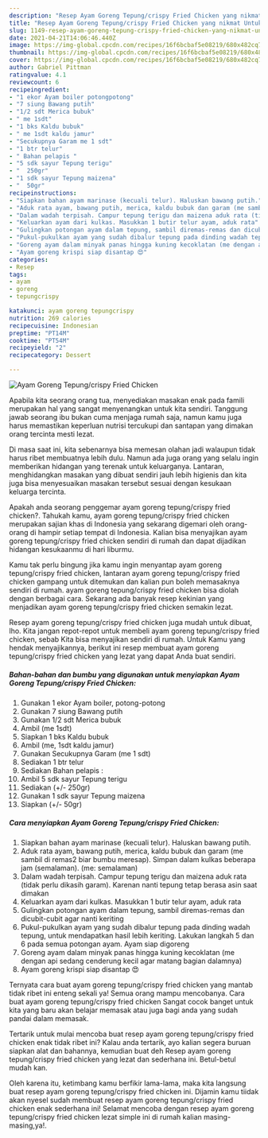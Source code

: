 ```yaml
---
description: "Resep Ayam Goreng Tepung/crispy Fried Chicken yang nikmat Untuk Jualan"
title: "Resep Ayam Goreng Tepung/crispy Fried Chicken yang nikmat Untuk Jualan"
slug: 1149-resep-ayam-goreng-tepung-crispy-fried-chicken-yang-nikmat-untuk-jualan
date: 2021-04-21T14:06:46.440Z
image: https://img-global.cpcdn.com/recipes/16f6bcbaf5e08219/680x482cq70/ayam-goreng-tepungcrispy-fried-chicken-foto-resep-utama.jpg
thumbnail: https://img-global.cpcdn.com/recipes/16f6bcbaf5e08219/680x482cq70/ayam-goreng-tepungcrispy-fried-chicken-foto-resep-utama.jpg
cover: https://img-global.cpcdn.com/recipes/16f6bcbaf5e08219/680x482cq70/ayam-goreng-tepungcrispy-fried-chicken-foto-resep-utama.jpg
author: Gabriel Pittman
ratingvalue: 4.1
reviewcount: 6
recipeingredient:
- "1 ekor Ayam boiler potongpotong"
- "7 siung Bawang putih"
- "1/2 sdt Merica bubuk"
- " me 1sdt"
- "1 bks Kaldu bubuk"
- " me 1sdt kaldu jamur"
- "Secukupnya Garam me 1 sdt"
- "1 btr telur"
- " Bahan pelapis "
- "5 sdk sayur Tepung terigu"
- "  250gr"
- "1 sdk sayur Tepung maizena"
- "  50gr"
recipeinstructions:
- "Siapkan bahan ayam marinase (kecuali telur). Haluskan bawang putih."
- "Aduk rata ayam, bawang putih, merica, kaldu bubuk dan garam (me sambil di remas2 biar bumbu meresap). Simpan dalam kulkas beberapa jam (semalaman). (me: semalaman)"
- "Dalam wadah terpisah. Campur tepung terigu dan maizena aduk rata (tidak perlu dikasih garam). Karenan nanti tepung tetap berasa asin saat dimakan"
- "Keluarkan ayam dari kulkas. Masukkan 1 butir telur ayam, aduk rata"
- "Gulingkan potongan ayam dalam tepung, sambil diremas-remas dan dicubit-cubit agar nanti keriting"
- "Pukul-pukulkan ayam yang sudah dibalur tepung pada dinding wadah tepung, untuk mendapatkan hasil lebih keriting. Lakukan langkah 5 dan 6 pada semua potongan ayam. Ayam siap digoreng"
- "Goreng ayam dalam minyak panas hingga kuning kecoklatan (me dengan api sedang cenderung kecil agar matang bagian dalamnya)"
- "Ayam goreng krispi siap disantap 😍"
categories:
- Resep
tags:
- ayam
- goreng
- tepungcrispy

katakunci: ayam goreng tepungcrispy 
nutrition: 269 calories
recipecuisine: Indonesian
preptime: "PT14M"
cooktime: "PT54M"
recipeyield: "2"
recipecategory: Dessert

---
```



![Ayam Goreng Tepung/crispy Fried Chicken](https://img-global.cpcdn.com/recipes/16f6bcbaf5e08219/680x482cq70/ayam-goreng-tepungcrispy-fried-chicken-foto-resep-utama.jpg)

Apabila kita seorang orang tua, menyediakan masakan enak pada famili merupakan hal yang sangat menyenangkan untuk kita sendiri. Tanggung jawab seorang ibu bukan cuma menjaga rumah saja, namun kamu juga harus memastikan keperluan nutrisi tercukupi dan santapan yang dimakan orang tercinta mesti lezat.

Di masa  saat ini, kita sebenarnya bisa memesan olahan jadi walaupun tidak harus ribet membuatnya lebih dulu. Namun ada juga orang yang selalu ingin memberikan hidangan yang terenak untuk keluarganya. Lantaran, menghidangkan masakan yang dibuat sendiri jauh lebih higienis dan kita juga bisa menyesuaikan masakan tersebut sesuai dengan kesukaan keluarga tercinta. 



Apakah anda seorang penggemar ayam goreng tepung/crispy fried chicken?. Tahukah kamu, ayam goreng tepung/crispy fried chicken merupakan sajian khas di Indonesia yang sekarang digemari oleh orang-orang di hampir setiap tempat di Indonesia. Kalian bisa menyajikan ayam goreng tepung/crispy fried chicken sendiri di rumah dan dapat dijadikan hidangan kesukaanmu di hari liburmu.

Kamu tak perlu bingung jika kamu ingin menyantap ayam goreng tepung/crispy fried chicken, lantaran ayam goreng tepung/crispy fried chicken gampang untuk ditemukan dan kalian pun boleh memasaknya sendiri di rumah. ayam goreng tepung/crispy fried chicken bisa diolah dengan berbagai cara. Sekarang ada banyak resep kekinian yang menjadikan ayam goreng tepung/crispy fried chicken semakin lezat.

Resep ayam goreng tepung/crispy fried chicken juga mudah untuk dibuat, lho. Kita jangan repot-repot untuk membeli ayam goreng tepung/crispy fried chicken, sebab Kita bisa menyajikan sendiri di rumah. Untuk Kamu yang hendak menyajikannya, berikut ini resep membuat ayam goreng tepung/crispy fried chicken yang lezat yang dapat Anda buat sendiri.

<!--inarticleads1-->

##### Bahan-bahan dan bumbu yang digunakan untuk menyiapkan Ayam Goreng Tepung/crispy Fried Chicken:

1. Gunakan 1 ekor Ayam boiler, potong-potong
1. Gunakan 7 siung Bawang putih
1. Gunakan 1/2 sdt Merica bubuk
1. Ambil  (me 1sdt)
1. Siapkan 1 bks Kaldu bubuk
1. Ambil  (me, 1sdt kaldu jamur)
1. Gunakan Secukupnya Garam (me 1 sdt)
1. Sediakan 1 btr telur
1. Sediakan  Bahan pelapis :
1. Ambil 5 sdk sayur Tepung terigu
1. Sediakan  (+/- 250gr)
1. Gunakan 1 sdk sayur Tepung maizena
1. Siapkan  (+/- 50gr)




<!--inarticleads2-->

##### Cara menyiapkan Ayam Goreng Tepung/crispy Fried Chicken:

1. Siapkan bahan ayam marinase (kecuali telur). Haluskan bawang putih.
1. Aduk rata ayam, bawang putih, merica, kaldu bubuk dan garam (me sambil di remas2 biar bumbu meresap). Simpan dalam kulkas beberapa jam (semalaman). (me: semalaman)
1. Dalam wadah terpisah. Campur tepung terigu dan maizena aduk rata (tidak perlu dikasih garam). Karenan nanti tepung tetap berasa asin saat dimakan
1. Keluarkan ayam dari kulkas. Masukkan 1 butir telur ayam, aduk rata
1. Gulingkan potongan ayam dalam tepung, sambil diremas-remas dan dicubit-cubit agar nanti keriting
1. Pukul-pukulkan ayam yang sudah dibalur tepung pada dinding wadah tepung, untuk mendapatkan hasil lebih keriting. Lakukan langkah 5 dan 6 pada semua potongan ayam. Ayam siap digoreng
1. Goreng ayam dalam minyak panas hingga kuning kecoklatan (me dengan api sedang cenderung kecil agar matang bagian dalamnya)
1. Ayam goreng krispi siap disantap 😍




Ternyata cara buat ayam goreng tepung/crispy fried chicken yang mantab tidak ribet ini enteng sekali ya! Semua orang mampu mencobanya. Cara buat ayam goreng tepung/crispy fried chicken Sangat cocok banget untuk kita yang baru akan belajar memasak atau juga bagi anda yang sudah pandai dalam memasak.

Tertarik untuk mulai mencoba buat resep ayam goreng tepung/crispy fried chicken enak tidak ribet ini? Kalau anda tertarik, ayo kalian segera buruan siapkan alat dan bahannya, kemudian buat deh Resep ayam goreng tepung/crispy fried chicken yang lezat dan sederhana ini. Betul-betul mudah kan. 

Oleh karena itu, ketimbang kamu berfikir lama-lama, maka kita langsung buat resep ayam goreng tepung/crispy fried chicken ini. Dijamin kamu tiidak akan nyesel sudah membuat resep ayam goreng tepung/crispy fried chicken enak sederhana ini! Selamat mencoba dengan resep ayam goreng tepung/crispy fried chicken lezat simple ini di rumah kalian masing-masing,ya!.

